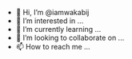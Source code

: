 - 👋 Hi, I’m @iamwakabij
- 👀 I’m interested in ...
- 🌱 I’m currently learning ...
- 💞️ I’m looking to collaborate on ...
- 📫 How to reach me ...

<!---
iamwakabij/iamwakabij is a ✨ special ✨ repository because its `README.md` (this file) appears on your GitHub profile.
You can click the Preview link to take a look at your changes.
--->
